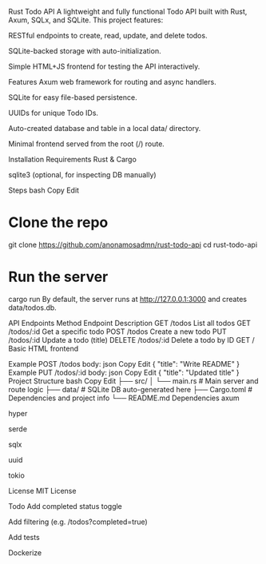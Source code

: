 Rust Todo API
A lightweight and fully functional Todo API built with Rust, Axum, SQLx, and SQLite. This project features:

RESTful endpoints to create, read, update, and delete todos.

SQLite-backed storage with auto-initialization.

Simple HTML+JS frontend for testing the API interactively.

Features
Axum web framework for routing and async handlers.

SQLite for easy file-based persistence.

UUIDs for unique Todo IDs.

Auto-created database and table in a local data/ directory.

Minimal frontend served from the root (/) route.

Installation
Requirements
Rust & Cargo

sqlite3 (optional, for inspecting DB manually)

Steps
bash
Copy
Edit
# Clone the repo
git clone https://github.com/anonamosadmn/rust-todo-api
cd rust-todo-api

# Run the server
cargo run
By default, the server runs at http://127.0.0.1:3000 and creates data/todos.db.

API Endpoints
Method	Endpoint	Description
GET	/todos	List all todos
GET	/todos/:id	Get a specific todo
POST	/todos	Create a new todo
PUT	/todos/:id	Update a todo (title)
DELETE	/todos/:id	Delete a todo by ID
GET	/	Basic HTML frontend

Example POST /todos body:
json
Copy
Edit
{
  "title": "Write README"
}
Example PUT /todos/:id body:
json
Copy
Edit
{
  "title": "Updated title"
}
Project Structure
bash
Copy
Edit
├── src/
│   └── main.rs         # Main server and route logic
├── data/               # SQLite DB auto-generated here
├── Cargo.toml          # Dependencies and project info
└── README.md
Dependencies
axum

hyper

serde

sqlx

uuid

tokio

License
MIT License

Todo
 Add completed status toggle

 Add filtering (e.g. /todos?completed=true)

 Add tests

 Dockerize
